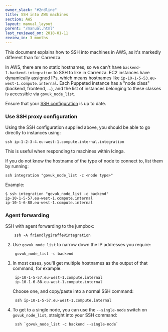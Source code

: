 ```yaml
---
owner_slack: "#2ndline"
title: SSH into AWS machines
section: AWS
layout: manual_layout
parent: "/manual.html"
last_reviewed_on: 2018-01-11
review_in: 3 months
---
```


This document explains how to SSH into machines in AWS, as it's markedly
different than for Carrenza.

In AWS, there are no static hostnames, so we can't have
`backend-1.backend.integration` to SSH to like in Carrenza. EC2 instances have
dynamically assigned IPs, which means hostnames like
`ip-10-1-5-53.eu-west-1.compute.internal`. Each Puppeted instance has a "node
class" (backend, frontend, ...), and the list of instances belonging to these
classes is accessible via `govuk_node_list`.

Ensure that your [SSH configuration](ssh-config.html) is up to date.

### Use SSH proxy configuration

Using the SSH configuration supplied above, you should be able to go directly
to instances using:

`ssh ip-1-2-3-4.eu-west-1.compute.internal.integration`

This is useful when responding to machines within Icinga.

If you do not know the hostname of the type of node to connect to, list them by
running:

`ssh integration "govuk_node_list -c <node type>"`

Example:

```
$ ssh integration "govuk_node_list -c backend"
ip-10-1-5-57.eu-west-1.compute.internal
ip-10-1-6-88.eu-west-1.compute.internal
```

### Agent forwarding

SSH with agent forwarding to the jumpbox:

        ssh -A friendlygiraffe@integration

2. Use `govuk_node_list` to narrow down the IP addresses you require:

        govuk_node_list -c backend

3. In most cases, you'll get multiple hostnames as the output of that command,
   for example:

        ip-10-1-5-57.eu-west-1.compute.internal
        ip-10-1-6-88.eu-west-1.compute.internal

   Choose one, and copy/paste into a normal SSH command:

        ssh ip-10-1-5-57.eu-west-1.compute.internal

5. To get to a single node, you can use the `--single-node` switch on
   `govuk_node_list`, straight into your SSH command:

        ssh `govuk_node_list -c backend --single-node`
